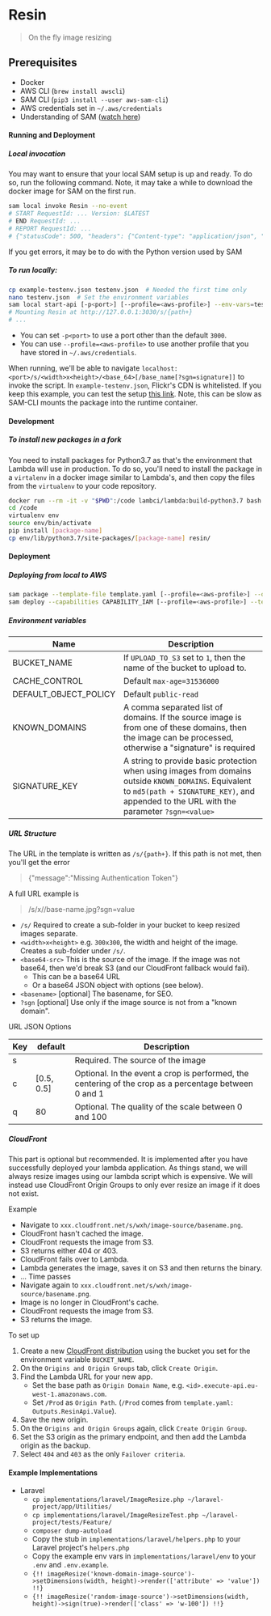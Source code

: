 # Resin

> On the fly image resizing


## Prerequisites

* Docker
* AWS CLI (`brew install awscli`)
* SAM CLI (`pip3 install --user aws-sam-cli`)
* AWS credentials set in `~/.aws/credentials`
* Understanding of SAM ([watch here](https://www.youtube.com/watch?v=bih5b3C1nqc))

#### Running and Deployment

##### Local invocation

You may want to ensure that your local SAM setup is up and ready. To do so, run the following command. Note, 
it may take a while to download the docker image for SAM on the first run. 

```bash
sam local invoke Resin --no-event
# START RequestId: ... Version: $LATEST
# END RequestId: ...
# REPORT RequestId: ...	
# {"statusCode": 500, "headers": {"Content-type": "application/json", "Cache-control": "max-age=0"}, "body": "{\"error\": \"Missing required configuration key\"}"}
```

If you get errors, it may be to do with the Python version used by SAM


##### To run locally:


```bash
cp example-testenv.json testenv.json  # Needed the first time only
nano testenv.json  # Set the environment variables
sam local start-api [-p<port>] [--profile=<aws-profile>] --env-vars=testenv.json
# Mounting Resin at http://127.0.0.1:3030/s/{path+}
# ...
```

* You can set `-p<port>` to use a port other than the default `3000`.
* You can use `--profile=<aws-profile>` to use another profile that you have stored in `~/.aws/credentials`.

When running, we'll be able to navigate `localhost:<port>/s/<width>x<height>/<base_64>[/base_name[?sgn=signature]]` to 
invoke the script. In `example-testenv.json`, Flickr's CDN is whitelisted. If you keep this example, you can test the setup 
[this link](http://127.0.0.1:3030/s/300x300/aHR0cHM6Ly9saXZlLnN0YXRpY2ZsaWNrci5jb20vNDU1My8zODQ3MzYyMDMxNl9lZGY0MGVhYTI2X2suanBn). 
Note, this can be slow as SAM-CLI mounts the package into the runtime container.


#### Development

##### To install new packages in a fork

You need to install packages for Python3.7 as that's the environment that Lambda will use in production. To do so, you'll
need to install the package in a `virtalenv` in a docker image similar to Lambda's, and then copy the files from the 
`virtualenv` to your code repository.

```bash
docker run --rm -it -v "$PWD":/code lambci/lambda:build-python3.7 bash
cd /code
virtualenv env
source env/bin/activate
pip install [package-name]
cp env/lib/python3.7/site-packages/[package-name] resin/
```

#### Deployment

##### Deploying from local to AWS

```bash
sam package --template-file template.yaml [--profile=<aws-profile>] --output-template-file deploy.yaml --s3-bucket=<bucket-name>
sam deploy --capabilities CAPABILITY_IAM [--profile=<aws-profile>] --template-file deploy.yaml --stack-name ResinV0
```

##### Environment variables

| Name | Description |
| ---- | ----------- |
| BUCKET_NAME | If `UPLOAD_TO_S3` set to `1`, then the name of the bucket to upload to. |
| CACHE_CONTROL | Default `max-age=31536000` |
| DEFAULT_OBJECT_POLICY | Default `public-read` |
| KNOWN_DOMAINS | A comma separated list of domains. If the source image is from one of these domains, then the image can be processed, otherwise a "signature" is required |
| SIGNATURE_KEY | A string to provide basic protection when using images from domains outside `KNOWN_DOMAINS`. Equivalent to `md5(path + SIGNATURE_KEY)`, and appended to the URL with the parameter `?sgn=<value>` |

##### URL Structure

The URL in the template is written as `/s/{path+}`. If this path is not met, then you'll get the error

> {"message":"Missing Authentication Token"}

A full URL example is

> /s/<width>x<height>/<base64-src>/base-name.jpg?sgn=value

* `/s/` Required to create a sub-folder in your bucket to keep resized images separate.
* `<width>x<height>` e.g. `300x300`, the width and height of the image. Creates a sub-folder under `/s/`.
* `<base64-src>` This is the source of the image. If the image was not base64, then we'd break S3 (and our CloudFront fallback would fail).
    * This can be a base64 URL
    * Or a base64 JSON object with options (see below).
* `<basename>` [optional] The basename, for SEO.
* `?sgn` [optional] Use only if the image source is not from a "known domain".


URL JSON Options

| Key | default | Description |
| --- | ------- | ----------- |
| s | | Required. The source of the image |
| c | [0.5, 0.5] | Optional. In the event a crop is performed, the centering of the crop as a percentage between 0 and 1 |
| q | 80 | Optional. The quality of the scale between 0 and 100 |

##### CloudFront

This part is optional but recommended. It is implemented after you have successfully deployed your lambda application. 
As things stand, we will always resize images using our lambda script which is expensive. We will instead use 
CloudFront Origin Groups to only ever resize an image if it does not exist.

Example
* Navigate to `xxx.cloudfront.net/s/wxh/image-source/basename.png`.
* CloudFront hasn't cached the image.
* CloudFront requests the image from S3.
* S3 returns either 404 or 403.
* CloudFront fails over to Lambda.
* Lambda generates the image, saves it on S3 and then returns the binary.
* ... Time passes
* Navigate again to `xxx.cloudfront.net/s/wxh/image-source/basename.png`.
* Image is no longer in CloudFront's cache.
* CloudFront requests the image from S3.
* S3 returns the image.


To set up


1. Create a new [CloudFront distribution](https://console.aws.amazon.com/cloudfront/home) using the bucket you set for the environment variable `BUCKET_NAME`.
2. On the `Origins and Origin Groups` tab, click `Create Origin`.
3. Find the Lambda URL for your new app.
    - Set the base path as `Origin Domain Name`, e.g. `<id>.execute-api.eu-west-1.amazonaws.com`.
    - Set `/Prod` as `Origin Path`. (`/Prod` comes from `template.yaml: Outputs.ResinApi.Value`).
4. Save the new origin.
5. On the `Origins and Origin Groups` again, click `Create Origin Group`.
6. Set the S3 origin as the primary endpoint, and then add the Lambda origin as the backup.
7. Select `404` and `403` as the only `Failover criteria`.

#### Example Implementations

* Laravel
    - `cp implementations/laravel/ImageResize.php ~/laravel-project/app/Utilities/`
    - `cp implementations/laravel/ImageResizeTest.php ~/laravel-project/tests/Feature/`
    - `composer dump-autoload`
    - Copy the stub in `implementations/laravel/helpers.php` to your Laravel project's `helpers.php`
    - Copy the example env vars in `implementations/laravel/env` to your `.env` and `.env.example`.
    - `{!! imageResize('known-domain-image-source')->setDimensions(width, height)->render(['attribute' => 'value']) !!}`
    - `{!! imageResize('random-image-source')->setDimensions(width, height)->sign(true)->render(['class' => 'w-100']) !!}`
